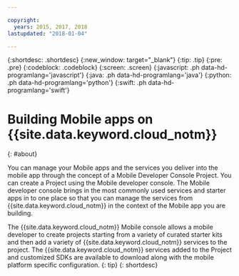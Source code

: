 ```yaml
---

copyright:
  years: 2015, 2017, 2018
lastupdated: "2018-01-04"

---
```


{:shortdesc: .shortdesc}
{:new_window: target="_blank"}
{:tip: .tip}
{:pre: .pre}
{:codeblock: .codeblock}
{:screen: .screen}
{:javascript: .ph data-hd-programlang='javascript'}
{:java: .ph data-hd-programlang='java'}
{:python: .ph data-hd-programlang='python'}
{:swift: .ph data-hd-programlang='swift'}

# Building Mobile apps on {{site.data.keyword.cloud_notm}}
{: #about}

You can manage your Mobile apps and the services you deliver into the mobile app through the concept of a Mobile Developer Console Project. You can create a Project using the Mobile developer console. The Mobile developer console brings in the most commonly used services and starter apps in to one place so that you can manage the services from {{site.data.keyword.cloud_notm}} in the context of the Mobile app you are building.

The {{site.data.keyword.cloud_notm}} Mobile console allows a mobile developer to create projects starting from a variety of curated starter kits and then add a variety of {{site.data.keyword.cloud_notm}} services to the project. The {{site.data.keyword.cloud_notm}} services added to the Project and customized SDKs are available to download along with the mobile platform specific configuration.
{: tip}
{: shortdesc}
